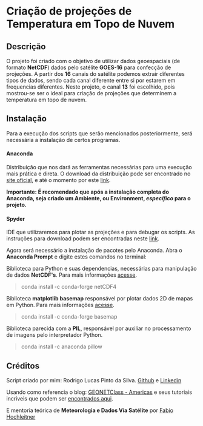 # Criação de projeções de Temperatura em Topo de Nuvem

## Descrição
O projeto foi criado com o objetivo de utilizar dados geoespaciais (de formato **NetCDF**) dados pelo satélite **GOES-16** para confecção de projeções. A partir dos **16** canais do satélite podemos extrair diferentes tipos de dados, sendo cada canal diferente entre si por estarem em frequencias diferentes.
Neste projeto, o canal **13** foi escolhido, pois mostrou-se ser o ideal para criação de projeções que determinem a temperatura em topo de nuvem.

## Instalação
Para a execução dos scripts que serão mencionados posteriormente, será necessária a instalação de certos programas.

#### Anaconda
Distribuição que nos dará as ferramentas necessárias para uma execução mais prática e direta.
O download da distribuição pode ser encontrado no [site oficial](https://www.anaconda.com), e até o momento por este [link](https://www.anaconda.com/distribution/#download-section).

**Importante: É recomendado que após a instalação completa do Anaconda, seja criado um Ambiente, ou Environment, _específico_ para o projeto.**
#### Spyder
IDE que utilizaremos para plotar as projeções e para debugar os scripts.
As instruções para download podem ser encontradas neste [link](https://docs.spyder-ide.org/installation.html).

Agora será necessário a instalação de pacotes pelo Anaconda. Abra o **Anaconda Prompt** e digite estes comandos no terminal:

Biblioteca para Python e suas dependencias, necessárias para manipulação de dados **NetCDF's**. Para mais informações [acesse](https://anaconda.org/anaconda/netcdf4).
> conda install -c conda-forge netCDF4

Biblioteca **matplotlib basemap** responsável por plotar dados 2D de mapas em Python. Para mais informações [acesse](https://matplotlib.org/basemap/index.html).
> conda install -c conda-forge basemap

Biblioteca parecida com a **PIL**, responsável por auxiliar no processamento de imagens pelo interpretador Python. 
> conda install -c anaconda pillow 


## Créditos
Script criado por mim: Rodrigo Lucas Pinto da Silva. [Github](https://github.com/Rodrigo-lpds) e [Linkedin](https://www.linkedin.com/in/rodrigo-lucas-pinto-da-silva-3684a8179/)

Usando como referencia o blog: [GEONETClass - Americas](https://geonetcast.wordpress.com) e seus tutoriais incriveis que podem ser [encontrados aqui](https://geonetcast.wordpress.com/gnc-a-product-manipulation-tutorials/).

E mentoria teórica de **Meteorologia e Dados Via Satélite** por [Fabio Hochleitner](https://www.linkedin.com/in/fabioh/) 
